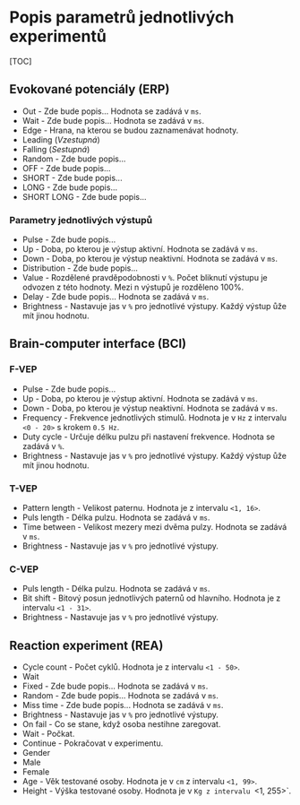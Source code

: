 # Popis parametrů jednotlivých experimentů

[TOC]

## Evokované potenciály (ERP)

 - Out - Zde bude popis... Hodnota se zadává v `ms`.
 - Wait - Zde bude popis... Hodnota se zadává v `ms`.
 - Edge - Hrana, na kterou se budou zaznamenávat hodnoty.
  - Leading (*Vzestupná*)
  - Falling (*Sestupná*)
 - Random - Zde bude popis...
  - OFF - Zde bude popis...
  - SHORT - Zde bude popis...
  - LONG - Zde bude popis...
  - SHORT LONG - Zde bude popis...

### Parametry jednotlivých výstupů
 - Pulse - Zde bude popis...
  - Up - Doba, po kterou je výstup aktivní. Hodnota se zadává v `ms`.
  - Down - Doba, po kterou je výstup neaktivní. Hodnota se zadává v `ms`.
 - Distribution - Zde bude popis...
  - Value - Rozdělené pravděpodobnosti v `%`. Počet bliknutí výstupu je odvozen z této hodnoty. Mezi n výstupů je rozděleno 100%.
  - Delay - Zde bude popis... Hodnota se zadává v `ms`.
 - Brightness - Nastavuje jas v `%` pro jednotlivé výstupy. Každý výstup ůže mít jinou hodnotu.

## Brain-computer interface (BCI)

### F-VEP
 - Pulse - Zde bude popis...
  - Up - Doba, po kterou je výstup aktivní. Hodnota se zadává v `ms`.
  - Down - Doba, po kterou je výstup neaktivní. Hodnota se zadává v `ms`.
 - Frequency - Frekvence jednotlivých stimulů. Hodnota je v `Hz` z intervalu `<0 - 20>` s krokem `0.5 Hz`.
 - Duty cycle - Určuje délku pulzu při nastavení frekvence. Hodnota se zadává v `%`.
 - Brightness - Nastavuje jas v `%` pro jednotlivé výstupy. Každý výstup ůže mít jinou hodnotu.

### T-VEP
 - Pattern length - Velikost paternu. Hodnota je z intervalu `<1, 16>`.
 - Puls length - Délka pulzu. Hodnota se zadává v `ms`.
 - Time between - Velikost mezery mezi dvěma pulzy. Hodnota se zadává v `ms`.
 - Brightness - Nastavuje jas v `%` pro jednotlivé výstupy.

### C-VEP
 - Puls length - Délka pulzu. Hodnota se zadává v `ms`.
 - Bit shift - Bitový posun jednotlivých paternů od hlavního. Hodnota je z intervalu `<1 - 31>`.
 - Brightness - Nastavuje jas v `%` pro jednotlivé výstupy.

## Reaction experiment (REA)
 - Cycle count - Počet cyklů. Hodnota je z intervalu `<1 - 50>`.
 - Wait
  - Fixed - Zde bude popis... Hodnota se zadává v `ms`.
  - Random - Zde bude popis... Hodnota se zadává v `ms`.
 - Miss time - Zde bude popis... Hodnota se zadává v `ms`.
 - Brightness - Nastavuje jas v `%` pro jednotlivé výstupy.
 - On fail - Co se stane, když osoba nestihne zaregovat.
  - Wait - Počkat.
  - Continue - Pokračovat v experimentu.
 - Gender
  - Male
  - Female
 - Age - Věk testované osoby. Hodnota je v `cm` z intervalu `<1, 99>`.
 - Height - Výška testované osoby. Hodnota je v `Kg z intervalu `<1, 255>`.